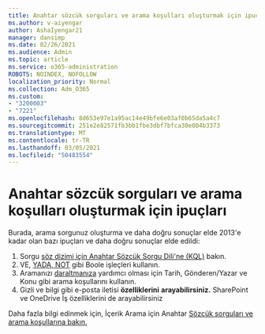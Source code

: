 ```yaml
---
title: Anahtar sözcük sorguları ve arama koşulları oluşturmak için ipuçları
ms.author: v-aiyengar
author: AshaIyengar21
manager: dansimp
ms.date: 02/26/2021
ms.audience: Admin
ms.topic: article
ms.service: o365-administration
ROBOTS: NOINDEX, NOFOLLOW
localization_priority: Normal
ms.collection: Adm_O365
ms.custom:
- "3200003"
- "7221"
ms.openlocfilehash: 8d653e97e1a95ac14e49bfe6e03af0b65da5a4c7
ms.sourcegitcommit: 251e2e82571fb3bb1fbe3dbf7bfca30e004b3373
ms.translationtype: MT
ms.contentlocale: tr-TR
ms.lasthandoff: 03/05/2021
ms.locfileid: "50483554"
---
```

# <a name="tips-for-building-keyword-queries-and-search-conditions"></a>Anahtar sözcük sorguları ve arama koşulları oluşturmak için ipuçları

Burada, arama sorgunuz oluşturma ve daha doğru sonuçlar elde 2013'e kadar olan bazı ipuçları ve daha doğru sonuçlar elde edildi:

1. Sorgu [söz dizimi için Anahtar Sözcük Sorgu Dili'ne (KQL)](https://go.microsoft.com/fwlink/?linkid=2101591) bakın.
1. VE, [YADA, NOT](https://go.microsoft.com/fwlink/?linkid=2101592) gibi Boole işleçleri kullanın.
1. Aramanızı [daraltmanıza](https://go.microsoft.com/fwlink/?linkid=2102410) yardımcı olması için Tarih, Gönderen/Yazar ve Konu gibi arama koşullarını kullanın.
1. Gizli ve bilgi gibi e-posta iletisi **özelliklerini** **arayabilirsiniz.** SharePoint ve OneDrive İş özelliklerini de arayabilirsiniz

Daha fazla bilgi edinmek için, İçerik Arama için Anahtar [Sözcük sorguları ve arama koşullarına bakın.](https://go.microsoft.com/fwlink/?linkid=2102411)
